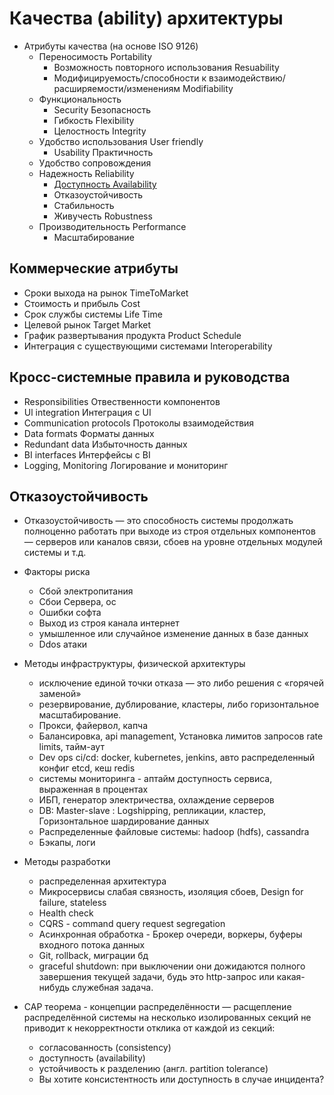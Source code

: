 # Качества (ability) архитектуры

* Атрибуты качества (на основе ISO 9126)
  * Переносимость Portability
    * Возможность повторного использования Resuability
    * Модифицируемость/способности к взаимодействию/расширяемости/изменениям Modifiability
  * Функциональность
    * Security Безопасность
    * Гибкость Flexibility
    * Целостность Integrity
  * Удобство использования User friendly
    * Usability Практичность
  * Удобство сопровождения
  * Надежность Reliability
    * [Доступность Availability](availability.md)
    * Отказоустойчивость
    * Стабильность
    * Живучесть Robustness
  * Производительность Performance
    * Масштабирование
  
## Коммерческие атрибуты

  * Сроки выхода на рынок TimeToMarket
  * Стоимость и прибыль Cost
  * Срок службы системы Life Time
  * Целевой рынок Target Market
  * График развертывания продукта Product Schedule
  * Интеграция с существующими системами Interoperability

## Кросс-системные правила и руководства

  * Responsibilities Отвественности компонентов
  * Ul integration Интеграция с UI
  * Communication protocols Протоколы взаимодействия
  * Data formats Форматы данных
  * Redundant data Избыточность данных
  * BI interfaces Интерфейсы с BI
  * Logging, Monitoring Логирование и мониторинг

## Отказоустойчивость

* Отказоустойчивость — это способность системы продолжать полноценно работать при выходе из строя отдельных компонентов — серверов или каналов связи, сбоев на уровне отдельных модулей системы и т.д.
* Факторы риска
  * Сбой электропитания
  * Сбои Сервера, ос
  * Ошибки софта
  * Выход из строя канала интернет
  * умышленное или случайное изменение данных в базе данных
  * Ddos атаки
* Методы инфраструктуры, физической архитектуры
  * исключение единой точки отказа — это либо решения с «горячей заменой»
  * резервирование, дублирование, кластеры, либо горизонтальное масштабирование.
  * Прокси, файервол, капча
  * Балансировка, api management, Установка лимитов запросов rate limits, тайм-аут
  * Dev ops ci/cd: docker, kubernetes, jenkins, авто распределенный конфиг etcd, кеш redis
  * системы мониторинга - аптайм доступность сервиса, выраженная в процентах
  * ИБП, генератор электричества, охлаждение серверов
  * DB: Master-slave : Logshipping, репликации, кластер, Горизонтальное шардирование данных
  * Распределенные файловые системы: hadoop (hdfs), cassandra
  * Бэкапы, логи
* Методы разработки
  * распределенная архитектура
  * Микросервисы слабая связность, изоляция сбоев, Design for failure, stateless
  * Health check
  * CQRS - command query request segregation
  * Асинхронная обработка - Брокер очереди, воркеры, буферы входного потока данных
  * Git, rollback, миграции бд
  * graceful shutdown: при выключении они дожидаются полного завершения текущей задачи, будь это http-запрос или какая-нибудь служебная задача.

* CAP теорема - концепции распределённости — расщепление распределённой системы на несколько изолированных секций не приводит к некорректности отклика от каждой из секций:
  * согласованность (consistency)
  * доступность (availability)
  * устойчивость к разделению (англ. partition tolerance)
  * Вы хотите консистентность или доступность в случае инцидента?
